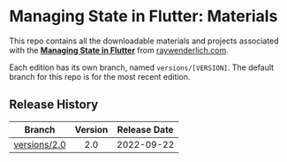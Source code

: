 # Managing State in Flutter: Materials

This repo contains all the downloadable materials and projects associated with the **[Managing State in Flutter](https://www.raywenderlich.com/34552040-managing-state-in-flutter)** from [raywenderlich.com](https://www.raywenderlich.com).

Each edition has its own branch, named `versions/[VERSION]`. The default branch for this repo is for the most recent edition.

## Release History

| Branch                                                                                  | Version | Release Date |
| --------------------------------------------------------------------------------------- |:-------:|:------------:|
| [versions/2.0](https://github.com/raywenderlich/video-msf-materials/tree/versions/2.0) | 2.0     | 2022-09-22   |
